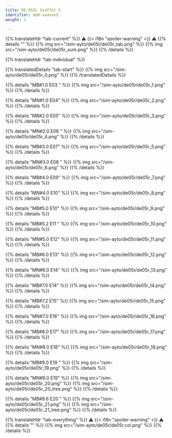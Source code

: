 ```yaml
---
title: DE RSIL Staffel 5
identifier: deR-season5
weight: 1

---
```


{{% translateHdr "tab-current" %}}
:warning: {{< i18n "spoiler-warning" >}} :warning:
{{% details "" %}}
{{% img src="/sim-ayto/de05r/de05r_tab.png" %}}
{{% img src="/sim-ayto/de05r/de05r_sum.png" %}}
{{% /details %}}

{{% translateHdr "tab-individual" %}}

{{% translatedDetails "tab-start" %}}
{{% img src="/sim-ayto/de05r/de05r_0.png" %}}
{{% /translatedDetails %}}

{{% details "MB#1.0 E03 " %}}
{{% img src="/sim-ayto/de05r/de05r_1.png" %}}
{{% /details %}}

{{% details "MN#1.0 E04" %}}
{{% img src="/sim-ayto/de05r/de05r_2.png" %}}
{{% /details %}}

{{% details "MB#2.0 E05" %}}
{{% img src="/sim-ayto/de05r/de05r_3.png" %}}
{{% /details %}}

{{% details "MN#2.0 E06 " %}}
{{% img src="/sim-ayto/de05r/de05r_4.png" %}}
{{% /details %}}

{{% details "MB#3.0 E07" %}}
{{% img src="/sim-ayto/de05r/de05r_5.png" %}}
{{% /details %}}

{{% details "MN#3.0 E08 " %}}
{{% img src="/sim-ayto/de05r/de05r_6.png" %}}
{{% /details %}}

{{% details "MB#4.0 E09" %}}
{{% img src="/sim-ayto/de05r/de05r_7.png" %}}
{{% /details %}}

{{% details "MN#4.0 E10" %}}
{{% img src="/sim-ayto/de05r/de05r_8.png" %}}
{{% /details %}}

{{% details "MB#5.0 E10" %}}
{{% img src="/sim-ayto/de05r/de05r_9.png" %}}
{{% /details %}}

{{% details "MB#5.2 E11 " %}}
{{% img src="/sim-ayto/de05r/de05r_10.png" %}}
{{% /details %}}

{{% details "MN#5.0 E12" %}}
{{% img src="/sim-ayto/de05r/de05r_11.png" %}}
{{% /details %}}

{{% details "MB#6.0 E13" %}}
{{% img src="/sim-ayto/de05r/de05r_12.png" %}}
{{% /details %}}

{{% details "MN#6.0 E14" %}}
{{% img src="/sim-ayto/de05r/de05r_13.png" %}}
{{% /details %}}

{{% details "MB#7.0 E14" %}}
{{% img src="/sim-ayto/de05r/de05r_14.png" %}}
{{% /details %}}

{{% details "MB#7.2 E15" %}}
{{% img src="/sim-ayto/de05r/de05r_15.png" %}}
{{% /details %}}

{{% details "MN#7.0 E16" %}}
{{% img src="/sim-ayto/de05r/de05r_16.png" %}}
{{% /details %}}

{{% details "MB#8.0 E17" %}}
{{% img src="/sim-ayto/de05r/de05r_17.png" %}}
{{% /details %}}

{{% details "MN#8.0 E18" %}}
{{% img src="/sim-ayto/de05r/de05r_18.png" %}}
{{% /details %}}

{{% details "MB#9.0 E19 " %}}
{{% img src="/sim-ayto/de05r/de05r_19.png" %}}
{{% /details %}}

{{% details "MN#9.0 E19" %}}
{{% img src="/sim-ayto/de05r/de05r_20.png" %}}
{{% img src="/sim-ayto/de05r/de05r_20_tree.png" %}}
{{% /details %}}

{{% details "MB#9.6 E20 " %}}
{{% img src="/sim-ayto/de05r/de05r_21.png" %}}
{{% img src="/sim-ayto/de05r/de05r_21_tree.png" %}}
{{% /details %}}

{{% translateHdr "tab-everything" %}}
:warning: {{< i18n "spoiler-warning" >}} :warning:
{{% details "" %}}
{{% img src="/sim-ayto/de05r/de05r.col.png" %}}
{{% /details %}}
